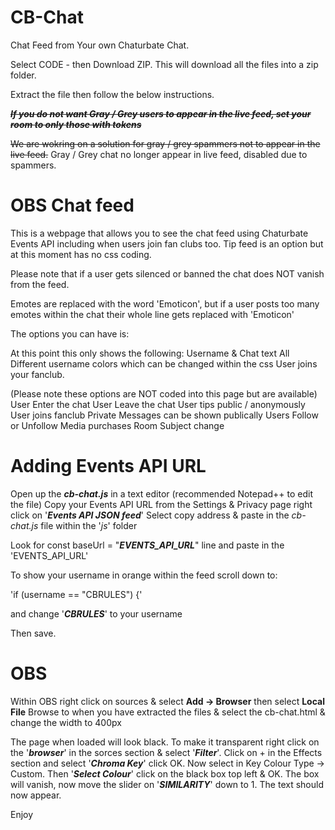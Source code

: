 # CB-Chat
Chat Feed from Your own Chaturbate Chat.

Select CODE - then Download ZIP.  This will download all the files into a zip folder.

Extract the file then follow the below instructions.

***~~If you do not want Gray / Grey users to appear in the live feed, set your room to only those with tokens~~***

~~We are wokring on a solution for gray / grey spammers not to appear in the live feed.~~
Gray / Grey chat no longer appear in live feed, disabled due to spammers.

# OBS Chat feed
This is a webpage that allows you to see the chat feed using Chaturbate Events API including when users join fan clubs too.  Tip feed is an option but at this moment has no css coding.

Please note that if a user gets silenced or banned the chat does NOT vanish from the feed.

Emotes are replaced with the word 'Emoticon', but if a user posts too many emotes within the chat their whole line gets replaced with 'Emoticon'

The options you can have is:

At this point this only shows the following:
Username & Chat text
All Different username colors which can be changed within the css
User joins your fanclub.

(Please note these options are NOT coded into this page but are available) 
User Enter the chat
User Leave the chat
User tips public / anonymously
User joins fanclub
Private Messages can be shown publically
Users Follow or Unfollow
Media purchases
Room Subject change

# Adding Events API URL

Open up the ***cb-chat.js*** in a text editor (recommended Notepad++ to edit the file)
Copy your Events API URL from the Settings & Privacy page right click on '***Events API JSON feed***' Select copy address & paste in the *cb-chat.js* file within the '*js*' folder

Look for const baseUrl = "***EVENTS_API_URL***" line and paste in the 'EVENTS_API_URL'

To show your username in orange within the feed scroll down to:

'if (username == "CBRULES") {'

and change '***CBRULES***' to your username

Then save.

# OBS

Within OBS right click on sources & select **Add -> Browser** then select **Local File**
Browse to when you have extracted the files & select the cb-chat.html & change the width to 400px

The page when loaded will look black.  To make it transparent right click on the '***browser***' in the sorces section & select '***Filter***'.  Click on + in the Effects section and select '***Chroma Key***' click OK.  Now select in Key Colour Type -> Custom.  Then '***Select Colour***' click on the black box top left & OK.  The box will vanish, now move the slider on '***SIMILARITY***' down to 1.  The text should now appear.

Enjoy
